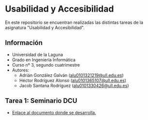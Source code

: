 # Usabilidad y Accesibilidad
En este repositorio se encuentran realizadas las distintas tareas de la asignatura "Usabilidad y Accesibilidad".

## Información
- Universidad de la Laguna
- Grado en Ingeniería Informática 
- Curso nº 3, segundo cuatrimestre
- Autores:
  - Adrián González Galván (alu0101321219@ull.edu.es)
  - Héctor Rodríguez Alonso (alu0101365107@ull.edu.es)
  - Jacob Santana Rodríguez (alu0101330426@ull.edu.es)

## Tarea 1: Seminario DCU
- [Enlace al documento donde se desarrolla.](https://docs.google.com/document/d/1IiCimpnO43lct76sAcYCpZ_qZgNoAimc4LIq8LAmAaQ/edit?usp=sharing)
